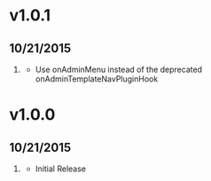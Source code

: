 # v1.0.1
## 10/21/2015

1. [](#improved)
    * Use onAdminMenu instead of the deprecated onAdminTemplateNavPluginHook

# v1.0.0
## 10/21/2015

1. [](#new)
    * Initial Release
